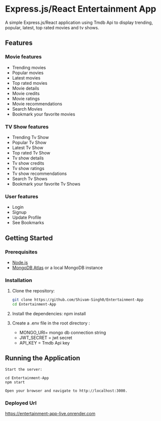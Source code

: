 # Express.js/React Entertainment App

A simple Express.js/React application using Tmdb Api to display trending, popular, latest, top rated movies and tv shows.

## Features

### Movie features
- Trending movies
- Popular movies
- Latest movies
- Top rated movies
- Movie details
- Movie credits
- Movie ratings
- Movie recommendations
- Search Movies
- Bookmark your favorite movies


### TV Show features
- Trending Tv Show
- Popular Tv Show
- Latest Tv Show
- Top rated Tv Show
- Tv show details
- Tv show credits
- Tv show ratings
- Tv show recommendations
- Search Tv Shows
- Bookmark your favorite Tv Shows

### User features
- Login
- Signup
- Update Profile
- See Bookmarks


## Getting Started

### Prerequisites

- [Node.js](https://nodejs.org/en/)
- [MongoDB Atlas](https://www.mongodb.com/cloud/atlas) or a local MongoDB instance

### Installation

1. Clone the repository:

   ```sh
   git clone https://github.com/Shivam-Singh0/Entertainment-App
   cd Entertainment-App
2. Install the dependencies:
    npm install

3. Create a .env file in the root directory :
    - MONGO_URI= mongo db connection string
    - JWT_SECRET = jwt secret
    - API_KEY = Tmdb Api key



## Running the Application

    Start the server:

    cd Entertainment-App
    npm start

    Open your browser and navigate to http://localhost:3000.

### Deployed Url
https://entertainment-app-live.onrender.com